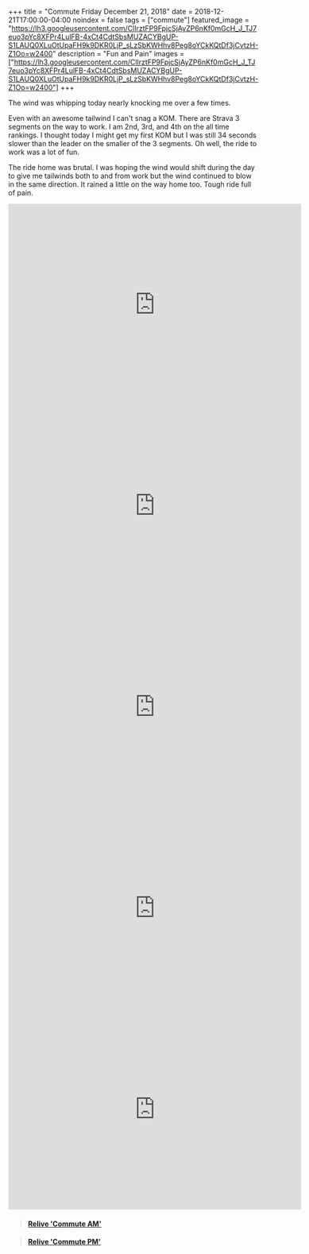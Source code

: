 +++
title =  "Commute Friday December 21, 2018"
date = 2018-12-21T17:00:00-04:00
noindex = false
tags = ["commute"]
featured_image = "https://lh3.googleusercontent.com/ClIrztFP9FpjcSjAyZP6nKf0mGcH_J_TJ7euo3pYc8XFPr4LulFB-4xCt4CdtSbsMUZACYBgUP-S1LAUQ0XLuOtUpaFH9k9DKR0LjP_sLzSbKWHhv8Peg8oYCkKQtDf3jCvtzH-Z1Oo=w2400"
description = "Fun and Pain"
images = ["https://lh3.googleusercontent.com/ClIrztFP9FpjcSjAyZP6nKf0mGcH_J_TJ7euo3pYc8XFPr4LulFB-4xCt4CdtSbsMUZACYBgUP-S1LAUQ0XLuOtUpaFH9k9DKR0LjP_sLzSbKWHhv8Peg8oYCkKQtDf3jCvtzH-Z1Oo=w2400"]
+++

The wind was whipping today nearly knocking me over a few times.

Even with an awesome tailwind I can't snag a KOM. There are Strava 3 segments on the way to work. I am
2nd, 3rd, and 4th on the all time rankings. I thought today I might get my first KOM but I was still 34 seconds slower than the leader on the smaller of the 3 segments. Oh well, the ride to work was a lot of fun.

The ride home was brutal. I was hoping the wind would shift during the day to give me tailwinds both to and from work but the wind continued to blow in the same direction. It rained a little on the way home too. Tough ride full of pain.

<iframe height='405' width='590' frameborder='0' allowtransparency='true' scrolling='no' src='https://www.strava.com/segments/7092875/embed'></iframe>

<iframe height='405' width='590' frameborder='0' allowtransparency='true' scrolling='no' src='https://www.strava.com/segments/7092880/embed'></iframe>

<iframe height='405' width='590' frameborder='0' allowtransparency='true' scrolling='no' src='https://www.strava.com/segments/17696131/embed'></iframe>

<iframe height='405' width='590' frameborder='0' allowtransparency='true' scrolling='no' src='https://www.strava.com/activities/2027804754/embed/fb52814e97a2db51e78413acd133126936d38440'></iframe>

<iframe height='405' width='590' frameborder='0' allowtransparency='true' scrolling='no' src='https://www.strava.com/activities/2028625424/embed/7d7d5127217dcc5e0e6d81fa19938e6aead568d0'></iframe>


<blockquote class="embedly-card" data-card-controls="0" data-card-key="f1631a41cb254ca5b035dc5747a5bd75"><h4><a href="https://www.relive.cc/view/2027804754?r=embed-site">Relive 'Commute AM'</a></h4></blockquote>
        <script async src="https://cdn.embedly.com/widgets/platform.js" charset="UTF-8"></script>

<blockquote class="embedly-card" data-card-controls="0" data-card-key="f1631a41cb254ca5b035dc5747a5bd75"><h4><a href="https://www.relive.cc/view/2028625424?r=embed-site">Relive 'Commute PM'</a></h4></blockquote>
        <script async src="https://cdn.embedly.com/widgets/platform.js" charset="UTF-8"></script>
